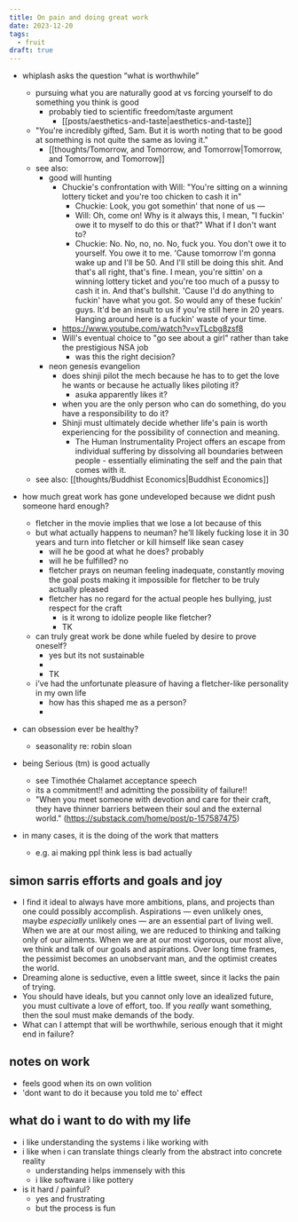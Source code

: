```yaml
---
title: On pain and doing great work
date: 2023-12-20
tags:
  - fruit
draft: true
---
```


- whiplash asks the question “what is worthwhile”
	- pursuing what you are naturally good at vs forcing yourself to do something you think is good
		- probably tied to scientific freedom/taste argument
			- [[posts/aesthetics-and-taste|aesthetics-and-taste]]
	- "You're incredibly gifted, Sam. But it is worth noting that to be good at something is not quite the same as loving it."
		- [[thoughts/Tomorrow, and Tomorrow, and Tomorrow|Tomorrow, and Tomorrow, and Tomorrow]]
	- see also:
		- good will hunting
			- Chuckie's confrontation with Will: "You're sitting on a winning lottery ticket and you're too chicken to cash it in"
				- Chuckie: Look, you got somethin' that none of us —
				- Will: Oh, come on! Why is it always this, I mean, "I fuckin' owe it to myself to do this or that?" What if I don't want to?
				- Chuckie: No. No, no, no. No, fuck you. You don't owe it to yourself. You owe it to me. 'Cause tomorrow I'm gonna wake up and I'll be 50. And I'll still be doing this shit. And that's all right, that's fine. I mean, you're sittin' on a winning lottery ticket and you're too much of a pussy to cash it in. And that's bullshit. 'Cause I'd do anything to fuckin' have what you got. So would any of these fuckin' guys. It'd be an insult to us if you're still here in 20 years. Hanging around here is a fuckin' waste of your time.
			- https://www.youtube.com/watch?v=vTLcbg8zsf8
			- Will's eventual choice to "go see about a girl" rather than take the prestigious NSA job
				- was this the right decision?
		- neon genesis evangelion
			- does shinji pilot the mech because he has to to get the love he wants or because he actually likes piloting it?
				- asuka apparently likes it?
			- when you are the only person who can do something, do you have a responsibility to do it?
			- Shinji must ultimately decide whether life's pain is worth experiencing for the possibility of connection and meaning.
				- The Human Instrumentality Project offers an escape from individual suffering by dissolving all boundaries between people - essentially eliminating the self and the pain that comes with it.
	- see also: [[thoughts/Buddhist Economics|Buddhist Economics]]
- how much great work has gone undeveloped because we didnt push someone hard enough?
	- fletcher in the movie implies that we lose a lot because of this
	- but what actually happens to neuman? he’ll likely fucking lose it in 30 years and turn into fletcher or kill himself like sean casey
		- will he be good at what he does? probably
		- will he be fulfilled? no
		- fletcher prays on neuman feeling inadequate, constantly moving the goal posts making it impossible for fletcher to be truly actually pleased
		- fletcher has no regard for the actual people hes bullying, just respect for the craft
			- is it wrong to idolize people like fletcher?
			- TK
	- can truly great work be done while fueled by desire to prove oneself?
		- yes but its not sustainable
		- 
		- TK
	- i’ve had the unfortunate pleasure of having a fletcher-like personality in my own life
		- how has this shaped me as a person?
		- 
- can obsession ever be healthy?
	- seasonality re: robin sloan

- being Serious (tm) is good actually
	- see Timothée Chalamet acceptance speech
	- its a commitment!! and admitting the possibility of failure!!
	- "When you meet someone with devotion and care for their craft, they have thinner barriers between their soul and the external world." (https://substack.com/home/post/p-157587475)

- in many cases, it is the doing of the work that matters
	- e.g. ai making ppl think less is bad actually

## simon sarris efforts and goals and joy
- I find it ideal to always have more ambitions, plans, and projects than one could possibly accomplish. Aspirations — even unlikely ones, maybe _especially_ unlikely ones — are an essential part of living well. When we are at our most ailing, we are reduced to thinking and talking only of our ailments. When we are at our most vigorous, our most alive, we think and talk of our goals and aspirations. Over long time frames, the pessimist becomes an unobservant man, and the optimist creates the world.
- Dreaming alone is seductive, even a little sweet, since it lacks the pain of trying.
- You should have ideals, but you cannot only love an idealized future, you must cultivate a love of effort, too. If you _really_ want something, then the soul must make demands of the body.
- What can I attempt that will be worthwhile, serious enough that it might end in failure?

## notes on work
- feels good when its on own volition
- 'dont want to do it because you told me to' effect

## what do i want to do with my life
- i like understanding the systems i like working with
- i like when i can translate things clearly from the abstract into concrete reality
	- understanding helps immensely with this
	- i like software i like pottery
- is it hard / painful?
	- yes and frustrating
	- but the process is fun